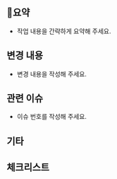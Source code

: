 
## 요약
- 작업 내용을 간략하게 요약해 주세요.

## 변경 내용
- 변경 내용을 작성해 주세요.

## 관련 이슈
- 이슈 번호를 작성해 주세요.

## 기타

## 체크리스트
